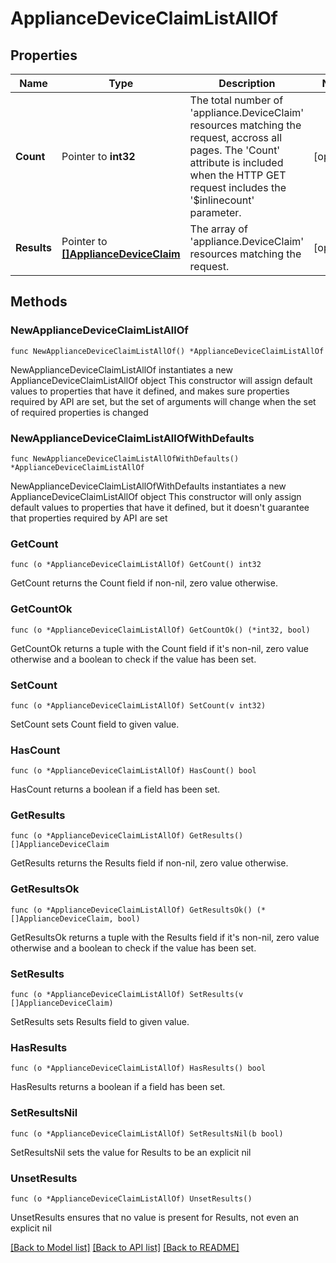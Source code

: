# ApplianceDeviceClaimListAllOf

## Properties

Name | Type | Description | Notes
------------ | ------------- | ------------- | -------------
**Count** | Pointer to **int32** | The total number of &#39;appliance.DeviceClaim&#39; resources matching the request, accross all pages. The &#39;Count&#39; attribute is included when the HTTP GET request includes the &#39;$inlinecount&#39; parameter. | [optional] 
**Results** | Pointer to [**[]ApplianceDeviceClaim**](appliance.DeviceClaim.md) | The array of &#39;appliance.DeviceClaim&#39; resources matching the request. | [optional] 

## Methods

### NewApplianceDeviceClaimListAllOf

`func NewApplianceDeviceClaimListAllOf() *ApplianceDeviceClaimListAllOf`

NewApplianceDeviceClaimListAllOf instantiates a new ApplianceDeviceClaimListAllOf object
This constructor will assign default values to properties that have it defined,
and makes sure properties required by API are set, but the set of arguments
will change when the set of required properties is changed

### NewApplianceDeviceClaimListAllOfWithDefaults

`func NewApplianceDeviceClaimListAllOfWithDefaults() *ApplianceDeviceClaimListAllOf`

NewApplianceDeviceClaimListAllOfWithDefaults instantiates a new ApplianceDeviceClaimListAllOf object
This constructor will only assign default values to properties that have it defined,
but it doesn't guarantee that properties required by API are set

### GetCount

`func (o *ApplianceDeviceClaimListAllOf) GetCount() int32`

GetCount returns the Count field if non-nil, zero value otherwise.

### GetCountOk

`func (o *ApplianceDeviceClaimListAllOf) GetCountOk() (*int32, bool)`

GetCountOk returns a tuple with the Count field if it's non-nil, zero value otherwise
and a boolean to check if the value has been set.

### SetCount

`func (o *ApplianceDeviceClaimListAllOf) SetCount(v int32)`

SetCount sets Count field to given value.

### HasCount

`func (o *ApplianceDeviceClaimListAllOf) HasCount() bool`

HasCount returns a boolean if a field has been set.

### GetResults

`func (o *ApplianceDeviceClaimListAllOf) GetResults() []ApplianceDeviceClaim`

GetResults returns the Results field if non-nil, zero value otherwise.

### GetResultsOk

`func (o *ApplianceDeviceClaimListAllOf) GetResultsOk() (*[]ApplianceDeviceClaim, bool)`

GetResultsOk returns a tuple with the Results field if it's non-nil, zero value otherwise
and a boolean to check if the value has been set.

### SetResults

`func (o *ApplianceDeviceClaimListAllOf) SetResults(v []ApplianceDeviceClaim)`

SetResults sets Results field to given value.

### HasResults

`func (o *ApplianceDeviceClaimListAllOf) HasResults() bool`

HasResults returns a boolean if a field has been set.

### SetResultsNil

`func (o *ApplianceDeviceClaimListAllOf) SetResultsNil(b bool)`

 SetResultsNil sets the value for Results to be an explicit nil

### UnsetResults
`func (o *ApplianceDeviceClaimListAllOf) UnsetResults()`

UnsetResults ensures that no value is present for Results, not even an explicit nil

[[Back to Model list]](../README.md#documentation-for-models) [[Back to API list]](../README.md#documentation-for-api-endpoints) [[Back to README]](../README.md)



